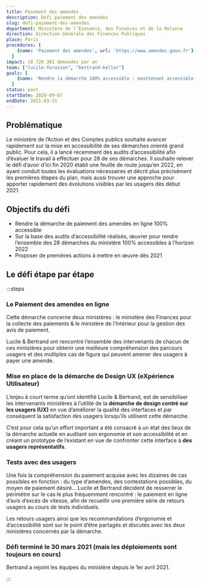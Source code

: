 ```yaml
---
title: Paiement des amendes
description: Défi paiement des amendes
slug: defi-paiement-des-amendes
department: Ministère de l’Économie, des Finances et de la Relance
direction: Direction Générale des Finances Publiques
place: Paris
procedures: [
    {name: 'Paiement des amendes', url: 'https://www.amendes.gouv.fr'},
  ]
impact: 18 720 381 demandes par an
team: ["lucile-foraison", "bertrand-keller"]
goals: [
    {name: 'Rendre la démarche 100% accessible : maintenant accessible à 60%', done: true},
  ]
status: past
startDate: 2020-09-07
endDate: 2021-03-31
---
```


## Problématique

Le ministère de l’Action et des Comptes publics souhaite avancer rapidement sur la mise en accessibilité de ses démarches orienté grand public. Pour cela, il a lancé récemment des audits d’accessibilité afin d’évaluer le travail à effectuer pour 28 de ses démarches. Il souhaite relever le défi d’avoir d’ici fin 2020 établi une feuille de route jusqu’en 2022, en ayant conduit toutes les évaluations nécessaires et décrit plus précisément les premières étapes du plan, mais aussi trouver une approche pour apporter rapidement des évolutions visibles par les usagers dès début 2021.


## Objectifs du défi

- Rendre la démarche de paiement des amendes en ligne 100% accessible
- Sur la base des audits d’accessibilité réalisés, œuvrer pour rendre l’ensemble des 28 démarches du ministère 100% accessibles à l’horizon 2022
- Proposer de premières actions à mettre en œuvre dès 2021


## Le défi étape par étape

:::steps
### Le Paiement des amendes en ligne

Cette démarche concerne deux ministères : le ministère des Finances pour la collecte des paiements & le ministère de l’Intérieur pour la gestion des avis de paiement.

Lucile & Bertrand ont rencontré l’ensemble des intervenants de chacun de ces ministères pour obtenir une meilleure compréhension des parcours usagers et des multiples cas de figure qui peuvent amener des usagers à payer une amende.

### Mise en place de la démarche de Design UX (eXpérience Utilisateur)

L’enjeu à court terme qu’ont identifié Lucile & Bertrand, est de sensibiliser les intervenants ministères à l’utilité de la **démarche de design centré sur les usagers (UX)** en vue d’améliorer la qualité des interfaces et par conséquent la satisfaction des usagers lorsqu’ils utilisent cette démarche.

C’est pour cela qu’un effort important a été consacré à un état des lieux de la démarche actuelle en auditant son ergonomie et son accessibilité et en créant un prototype de l’existant en vue de confronter cette interface à **des usagers représentatifs**.

### Tests avec des usagers

Une fois la compréhension du paiement acquise avec les dizaines de cas possibles en fonction : du type d’amendes, des contestations possibles, du moyen de paiement désiré… Lucile et Bertrand décident de resserrer le périmètre sur le cas le plus fréquemment rencontré : le paiement en ligne d’avis d’excès de vitesse, afin de recueillir une première série de retours usagers au cours de tests individuels.

Les retours usagers ainsi que les recommandations d’ergonomie et d’accessibilité sont sur le point d’être partagés et discutés avec les deux ministères concernés par la démarche.

### Défi terminé le 30 mars 2021 (mais les déploiements sont toujours en cours)

Bertrand a rejoint les équipes du ministère depuis le 1er avril 2021.

:::

